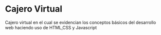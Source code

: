 # Cajero Virtual

Cajero virtual en el cual se evidencian los conceptos básicos del desarrollo web haciendo uso de HTML,CSS y Javascript
